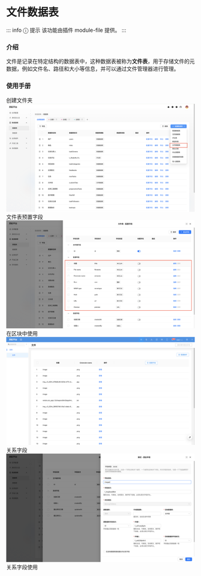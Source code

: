 # 文件数据表

::: info &#9432; 提示
该功能由插件 module-file 提供。
:::

### 介绍
文件是记录在特定结构的数据表中，这种数据表被称为**文件表**，用于存储文件的元数据，例如文件名、路径和大小等信息，并可以通过文件管理器进行管理。

### 使用手册
创建文件夹
![](../../../../../public/file_collection.png)
文件表预置字段
![](../../../../../public/file_collection1.png)
在区块中使用
![](../../../../../public/file_collection2.png)
关系字段
![](../../../../../public/file_collection3.png)
关系字段使用
<!-- TODO: 插入图片 -->